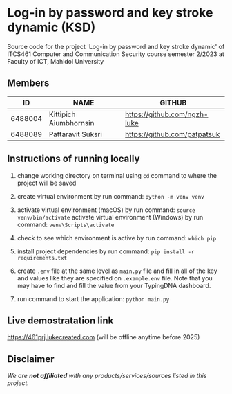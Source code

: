 # Log-in by password and key stroke dynamic (KSD)

Source code for the project 'Log-in by password and key stroke dynamic' of ITCS461 Computer and Communication Security course semester 2/2023 at Faculty of ICT, Mahidol University

## Members

| ID | NAME | GITHUB |
|----|------|--------|
| 6488004 | Kittipich Aiumbhornsin | <https://github.com/ngzh-luke> |
| 6488089 | Pattaravit Suksri | <https://github.com/patpatsuk> |

## Instructions of running locally

1. change working directory on terminal using `cd` command to where the project will be saved

2. create virtual environment by run command:
`python -m venv venv`

3. activate virtual environment (macOS) by run command:
`source venv/bin/activate`
activate virtual environment (Windows) by run command: `venv\Scripts\activate`

4. check to see which environment is active by run command: `which pip`

5. install project dependencies by run command:
`pip install -r requirements.txt`

6. create `.env` file at the same level as `main.py` file and fill in all of the key and values like they are specified on `.example.env` file. Note that you may have to find and fill the value from your TypingDNA dashboard.

7. run command to start the application:
`python main.py`

## Live demostratation link

<https://461prj.lukecreated.com> (will be offline anytime before 2025)

## Disclaimer

*We are **not affiliated** with any products/services/sources listed in this project.*
